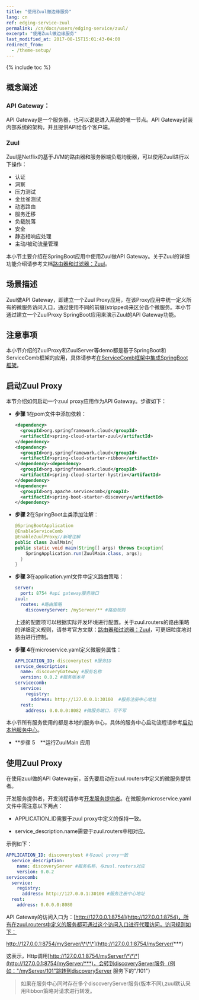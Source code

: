 ```yaml
---
title: "使用Zuul做边缘服务"
lang: cn
ref: edging-service-zuul
permalink: /cn/docs/users/edging-service/zuul/
excerpt: "使用Zuul做边缘服务"
last_modified_at: 2017-08-15T15:01:43-04:00
redirect_from:
  - /theme-setup/
---
```


{% include toc %}
## 概念阐述

### API Gateway：

API Gateway是一个服务器，也可以说是进入系统的唯一节点。API Gateway封装内部系统的架构，并且提供API给各个客户端。

### Zuul

Zuul是Netflix的基于JVM的路由器和服务器端负载均衡器，可以使用Zuul进行以下操作：

* 认证
* 洞察
* 压力测试
* 金丝雀测试
* 动态路由
* 服务迁移
* 负载脱落
* 安全
* 静态相响应处理
* 主动/被动流量管理

本小节主要介绍在SpringBoot应用中使用Zuul做API Gateway。关于Zuul的详细功能介绍请参考文档[路由器和过滤器：Zuul](https://springcloud.cc/spring-cloud-dalston.html#_router_and_filter_zuul)。

## 场景描述

Zuul做API Gateway，即建立一个Zuul Proxy应用，在该Proxy应用中统一定义所有的微服务访问入口，通过使用不同的前缀\(stripped\)来区分各个微服务。本小节通过建立一个ZuulProxy SpringBoot应用来演示Zuul的API Gateway功能。

## 注意事项

本小节介绍的ZuulProxy和ZuulServer等demo都是基于SpringBoot和ServiceComb框架的应用，具体请参考[在ServiceComb框架中集成SpringBoot框架](/cn/users/use-servicecomb-in-spring-boot/)。

## 启动Zuul Proxy

本节介绍如何启动一个zuul proxy应用作为API Gateway。步骤如下：

* **步骤 1**在pom文件中添加依赖：

   ```xml
   <dependency> 
     <groupId>org.springframework.cloud</groupId>  
     <artifactId>spring-cloud-starter-zuul</artifactId> 
   </dependency>
   <dependency> 
     <groupId>org.springframework.cloud</groupId>  
     <artifactId>spring-cloud-starter-ribbon</artifactId> 
   </dependency><dependency> 
     <groupId>org.springframework.cloud</groupId>  
     <artifactId>spring-cloud-starter-hystrix</artifactId> 
   </dependency>
   <dependency> 
     <groupId>org.apache.servicecomb</groupId>  
     <artifactId>spring-boot-starter-discovery</artifactId> 
   </dependency>
   ```

* **步骤 2**在SpringBoot主类添加注解：

   ```java
   @SpringBootApplication
   @EnableServiceComb
   @EnableZuulProxy//新增注解
   public class ZuulMain{
   public static void main(String[] args) throws Exception{
       SpringApplication.run(ZuulMain.class, args);
     }
   }
   ```

* **步骤 3**在application.yml文件中定义路由策略：

   ```yaml
   server:
     port: 8754 #api gateway服务端口
   zuul:
     routes: #路由策略
       discoveryServer: /myServer/** #路由规则
   ```
   
   上述的配置项可以根据实际开发环境进行配置。关于zuul.routers的路由策略的详细定义规则，请参考官方文献：[路由器和过滤器：Zuul](https://springcloud.cc/spring-cloud-dalston.html#_router_and_filter_zuul)，可更细粒度地对路由进行控制。

* **步骤 4**在microservice.yaml定义微服务属性：

   ```yaml
   APPLICATION_ID: discoverytest #服务ID
   service_description:
     name: discoveryGateway #服务名称
     version: 0.0.2 #服务版本号
   servicecomb:
     service:
       registry:
         address: http://127.0.0.1:30100  #服务注册中心地址
     rest:
       address: 0.0.0.0:8082 #微服务端口，可不写
   ```

本小节所有服务使用的都是本地的服务中心，具体的服务中心启动流程请参考[启动本地服务中心](/cn/users/setup-environment/#运行service-center)。

* **步骤 5　**运行ZuulMain 应用

## 使用Zuul Proxy

在使用zuul做的API Gateway前，首先要启动在zuul.routers中定义的微服务提供者。

开发服务提供者，开发流程请参考[开发服务提供者](/cn/users/service-definition/)。在微服务microservice.yaml文件中需注意以下两点：

* APPLICATION\_ID需要于zuul proxy中定义的保持一致。

* service\_description.name需要于zuul.routers中相对应。

示例如下：

```yaml
APPLICATION_ID: discoverytest #与zuul proxy一致
  service_description:
    name: discoveryServer #服务名称，与zuul.routers对应
    version: 0.0.2
servicecomb:
  service:
    registry:
      address: http://127.0.0.1:30100 #服务注册中心地址
  rest:
    address: 0.0.0.0:8080
```

API Gateway的访问入口为：[http://127.0.0.1:8754](http://127.0.0.1:8754)，所有在zuul.routers中定义的服务都可通过这个访问入口进行代理访问，访问规则如下：

http://127.0.0.1:8754/myServer/\*\*\*](http://127.0.0.1:8754/myServer/***)

这表示，Http调用[http://127.0.0.1:8754/myServer/\*\*\*](http://127.0.0.1:8754/myServer/***)，会转到discoveryServer服务（例如："/myServer/101"跳转到discoveryServer 服务下的"/101"）

> 如果在服务中心同时存在多个discoveryServer服务\(版本不同\),zuul默认采用Ribbon策略对请求进行转发。
